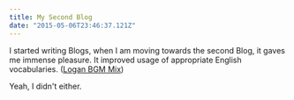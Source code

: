 ```yaml
---
title: My Second Blog
date: "2015-05-06T23:46:37.121Z"
---
```


I started writing Blogs, when I am moving towards the second Blog, it gaves me immense pleasure. It improved usage of appropriate English vocabularies.
([Logan BGM Mix](https://twitter.com/kvas1407/status/1160029201128288256))

Yeah, I didn't either.
